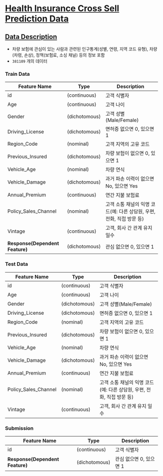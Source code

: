 # [Health Insurance Cross Sell Prediction Data](https://www.kaggle.com/datasets/annantkumarsingh/health-insurance-cross-sell-prediction-data/data)

## [Data Description](https://www.kaggle.com/datasets/anmolkumar/health-insurance-cross-sell-prediction/data)
- 차량 보험에 관심이 있는 사람과 관련된 인구통계(성별, 연령, 지역 코드 유형), 차량(차령, 손상), 정책(보험료, 소싱 채널) 등의 정보 포함 
- `381109` 개의 데이터

### Train Data
| Feature Name | Type | Description |
|----|----|----|
|id| (continuous) | 고객 식별자 |
|Age| (continuous) | 고객 나이 |
|Gender| (dichotomous) | 고객 성별(Male/Female) |
|Driving_License| (dichotomous) | 면허증 없으면 0, 있으면 1 |
|Region_Code| (nominal) | 고객 지역의 고유 코드 |
|Previous_Insured| (dichotomous) | 차량 보험이 없으면 0, 있으면 1 |
|Vehicle_Age| (nominal) | 차량 연식 |
|Vehicle_Damage| (dichotomous) | 과거 파손 이력이 없으면 No, 있으면 Yes |
|Annual_Premium| (continuous) | 연간 지불 보험료 |
|Policy_Sales_Channel| (nominal) | 고객 소통 채널의 익명 코드(예: 다른 상담원, 우편, 전화, 직접 방문 등) |
|Vintage| (continuous) | 고객, 회사 간 관계 유지 일수 |
|**Response(Dependent Feature)**| (dichotomous) | 관심 없으면 0, 있으면 1 |

### Test Data
| Feature Name | Type | Description |
|----|----|----|
|id| (continuous) | 고객 식별자 |
|Age| (continuous) | 고객 나이 |
|Gender| (dichotomous) | 고객 성별(Male/Female) |
|Driving_License| (dichotomous) | 면허증 없으면 0, 있으면 1 |
|Region_Code| (nominal) | 고객 지역의 고유 코드 |
|Previous_Insured| (dichotomous) | 차량 보험이 없으면 0, 있으면 1 |
|Vehicle_Age| (nominal) | 차량 연식 |
|Vehicle_Damage| (dichotomous) | 과거 파손 이력이 없으면 No, 있으면 Yes |
|Annual_Premium| (continuous) | 연간 지불 보험료 |
|Policy_Sales_Channel| (nominal) | 고객 소통 채널의 익명 코드(예: 다른 상담원, 우편, 전화, 직접 방문 등) |
|Vintage| (continuous) | 고객, 회사 간 관계 유지 일수 |

### Submission
| Feature Name | Type | Description |
|----|----|----|
|id| (continuous) | 고객 식별자 |
|**Response(Dependent Feature)**| (dichotomous) | 관심 없으면 0, 있으면 1 |

